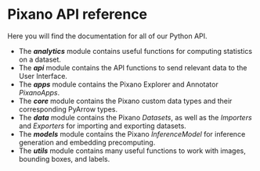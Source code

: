 # Pixano API reference

Here you will find the documentation for all of our Python API.

- The ***analytics*** module contains useful functions for computing statistics on a dataset.
- The ***api*** module contains the API functions to send relevant data to the User Interface.
- The ***apps*** module contains the Pixano Explorer and Annotator *PixanoApps*.
- The ***core*** module contains the Pixano custom data types and their corresponding PyArrow types.
- The ***data*** module contains the Pixano *Datasets*, as well as the *Importers* and *Exporters* for importing and exporting datasets.
- The ***models*** module contains the Pixano *InferenceModel* for inference generation and embedding precomputing.
- The ***utils*** module contains many useful functions to work with images, bounding boxes, and labels.
